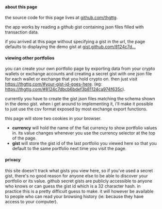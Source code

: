 #### about this page

the source code for this page lives at [github.com/thgttg](https://github.com/thgttg/thgttg-react).

the app works by reading a github gist containing json files filled with transaction data.

if you arrived at this page without specifying a gist in the url, the page defaults to displaying the demo gist at [gist.github.com/8124c7d...](https://gist.github.com/8124c7dbcb6bdef3b81124ca974f635c)

#### viewing other portfolios

you can create your own portfolio page by exporting data from your crypto wallets or exchange accounts and creating a secret gist with one json file for each wallet or exchange that you hold crypto on. then just visit https://thgttg.com/#your-gist-id-goes-here. (eg: https://thgttg.com/#8124c7dbcb6bdef3b81124ca974f635c).

currently you have to create the gist json files matching the schema shown in the demo gist. when i get around to implementing it, i'll make it possible to just use the csv format exposed by most exchange export functions.

this page will store two cookies in your browser.

* **currency** will hold the name of the fiat currency to show portfolio values in. its value changes whenever you use the currency selector at the top of the page.
* **gist** will store the gist id of the last portfolio you viewed here so that you default to the same portfolio next time you visit the page.

#### privacy

this site doesn't track what gists you view here, so if you've used a secret gist, there's no good reason for anyone else to be able to discover your portfolio or its value. github secret gists are publicly accessible to anyone who knows or can guess the gist id which is a 32 character hash. in practice this is a pretty difficult guess to make. it will however be available to people who can read your browsing history (ie: because they have access to your computer).
